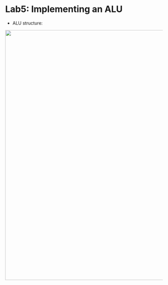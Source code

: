 # Lab5: Implementing an ALU
* ALU structure:
 <img src="https://github.com/duyubo/DigitalDesign-computerArchitecture/blob/main/lab5/images/ALU.png" width="800" height="800" />



